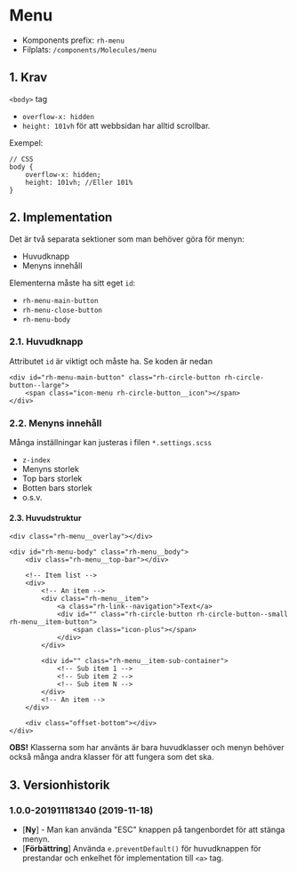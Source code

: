 # Menu
* Komponents prefix: `rh-menu`
* Filplats: `/components/Molecules/menu`

## 1. Krav
`<body>` tag
* `overflow-x: hidden`
* `height: 101vh` för att webbsidan har alltid scrollbar.

Exempel:
```
// CSS
body {
    overflow-x: hidden;
    height: 101vh; //Eller 101%
}
```

## 2. Implementation
Det är två separata sektioner som man behöver göra för menyn:
* Huvudknapp
* Menyns innehåll

Elementerna måste ha sitt eget `id`:
* `rh-menu-main-button`
* `rh-menu-close-button`
* `rh-menu-body`

### 2.1. Huvudknapp
Attributet `id` är viktigt och måste ha. Se koden är nedan

```
<div id="rh-menu-main-button" class="rh-circle-button rh-circle-button--large">
    <span class="icon-menu rh-circle-button__icon"></span>
</div>
```

### 2.2. Menyns innehåll
Många inställningar kan justeras i filen `*.settings.scss`
* `z-index`
* Menyns storlek
* Top bars storlek
* Botten bars storlek
* o.s.v.

#### 2.3. Huvudstruktur
```
<div class="rh-menu__overlay"></div>

<div id="rh-menu-body" class="rh-menu__body">
    <div class="rh-menu__top-bar"></div>

    <!-- Item list -->
    <div>
        <!-- An item -->
        <div class="rh-menu__item">
            <a class="rh-link--navigation">Text</a>
            <div id="" class="rh-circle-button rh-circle-button--small rh-menu__item-button">
                <span class="icon-plus"></span>
            </div>
        </div>

        <div id="" class="rh-menu__item-sub-container">
            <!-- Sub item 1 -->
            <!-- Sub item 2 -->
            <!-- Sub item N -->
        </div>
        <!-- An item -->
    </div>

    <div class="offset-bottom"></div>
</div>

```
__OBS!__ Klasserna som har använts är bara huvudklasser och menyn behöver också många andra klasser för att fungera som det ska.

## 3. Versionhistorik
### 1.0.0-201911181340 (2019-11-18)
* [__Ny__] - Man kan använda "ESC" knappen på tangenbordet för att stänga menyn.
* [__Förbättring__] Använda `e.preventDefault()` för huvudknappen för prestandar och enkelhet för implementation till `<a>` tag.